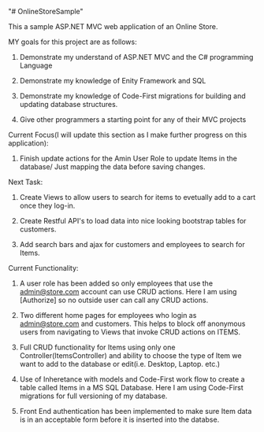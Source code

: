 "# OnlineStoreSample" 

This a sample ASP.NET MVC web application of an Online Store. 

MY goals for this project are as follows:

1. Demonstrate my understand of ASP.NET MVC and the C# programming Language

2. Demonstrate my knowledge of Enity Framework and SQL

3. Demonstrate my knowledge of Code-First migrations for building and updating database structures.

4. Give other programmers a starting point for any of their MVC projects


Current Focus(I will update this section as I make further progress on this application):

1. Finish update actions for the Amin User Role to update Items in the database/ Just mapping the data before 
saving changes.

Next Task:

1. Create Views to allow users to search for items to evetually add to a cart once they log-in.

2. Create Restful API's to load data into nice looking bootstrap tables for customers.

3. Add search bars and ajax for customers and employees to search for Items.

Current Functionality:

1. A user role has been added so only employees that use the admin@store.com account can use CRUD actions.
Here I am using [Authorize] so no outside user can call any CRUD actions.  

2. Two different home pages for employees who login as admin@store.com and customers.  This helps to 
block off anonymous users from navigating to Views that invoke CRUD actions on ITEMS.

3. Full CRUD functionality for Items using only one Controller(ItemsController) and ability to 
choose the type of Item we want to add to the database or edit(i.e. Desktop, Laptop. etc.)

4. Use of Inheretance with models and Code-First work flow to create a table called Items in a MS SQL Database.
Here I am using Code-First migrations for full versioning of my database.

5. Front End authentication has been implemented to make sure Item data is in an acceptable form before it is inserted into
the databse.
